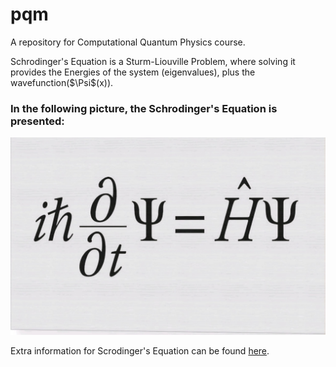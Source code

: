 # pqm
A repository for Computational Quantum Physics course.

<p>Schrodinger's Equation is a Sturm-Liouville Problem, where solving it provides the Energies of the system (eigenvalues), plus the wavefunction($\Psi$(x)). </p>

### In the following picture, the Schrodinger's Equation is presented:

![tunneleffect](schrod.jpg)

Extra information for Scrodinger's Equation can be found [here](https://en.wikipedia.org/wiki/Schr%C3%B6dinger_equation).
